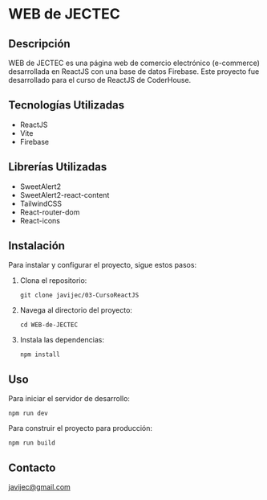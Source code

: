# WEB de JECTEC

## Descripción

WEB de JECTEC es una página web de comercio electrónico (e-commerce) desarrollada en ReactJS con una base de datos Firebase.
Este proyecto fue desarrollado para el curso de ReactJS de CoderHouse.

## Tecnologías Utilizadas

- ReactJS
- Vite
- Firebase

## Librerías Utilizadas

- SweetAlert2
- SweetAlert2-react-content
- TailwindCSS
- React-router-dom
- React-icons

## Instalación

Para instalar y configurar el proyecto, sigue estos pasos:

1. Clona el repositorio:
   ```
   git clone javijec/03-CursoReactJS
   ```
2. Navega al directorio del proyecto:
   ```
   cd WEB-de-JECTEC
   ```
3. Instala las dependencias:
   ```
   npm install
   ```

## Uso

Para iniciar el servidor de desarrollo:

```
npm run dev
```

Para construir el proyecto para producción:

```
npm run build
```

## Contacto

javijec@gmail.com
